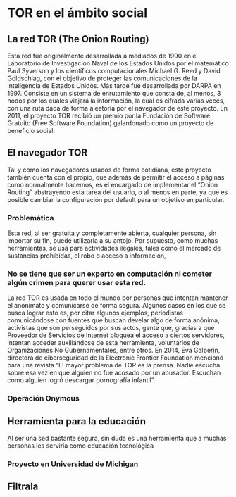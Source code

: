 TOR en el ámbito social
=======================

La red TOR (The Onion Routing)
------------------------------
Esta red fue originalmente desarrollada a mediados de 1990 en el Laboratorio de Investigación Naval de los Estados Unidos por el matemático Paul Syverson y los científicos computacionales Michael G. Reed y David Goldschlag, con el objetivo de proteger las comunicaciones de la inteligencia de Estados Unidos.
Más tarde fue desarrollada por  DARPA en 1997.
Consiste en un sistema de enrutamiento que consta de, al menos, 3 nodos por los cuales viajará la información, la cual es cifrada varias veces, con una ruta dada de forma aleatoria por el navegador de este proyecto.
En 2011, el proyecto TOR recibió un premio por la Fundación de Software Gratuito (Free Software Foundation) galardonado como un proyecto de beneficio social.

El navegador TOR
----------------
Tal y como los navegadores usados de forma cotidiana, este proyecto también cuenta con el propio, que además de permitir el acceso a páginas como normalmente hacemos, es el encargado de implementar el “Onion Routing” abstrayendo esta tarea del usuario, o al menos en parte, ya que es posible cambiar la configuración por default para un objetivo en particular.

### Problemática
Esta red, al ser gratuita y completamente abierta, cualquier persona, sin importar su fin, puede utilizarla a su antojo.
Por supuesto, como muchas herramientas, se usa para actividades ilegales, tales como el mercado de sustancias prohibidas, el robo o acceso a información,

### No se tiene que ser un experto en computación ni cometer algún crimen para querer usar esta red.
La red TOR es usada en todo el mundo por personas que intentan mantener el anonimato y comunicarse de forma segura.
Algunos casos en los que se busca lograr esto es, por citar algunos ejemplos, periodistas comunicándose con fuentes que buscan develar algo de forma anónima, activistas que son perseguidos por sus actos, gente que, gracias a que Proveedor de Servicios de Internet bloquea el acceso a ciertos servidores, intentan acceder auxiliándose de esta herramienta, voluntarios de Organizaciones No Gubernamentales, entre otros.
En 2014, Eva Galperin, directora de ciberseguridad de la Electronic Frontier Foundation mencionó para una revista “El mayor problema de TOR es la prensa. Nadie escucha sobre esa vez en que alguien no fue acosado por un abusador. Escuchan como alguien logró descargar pornografía infantil”.

### Operación Onymous

Herramienta para la educación
------------------------------
Al ser una sed bastante segura, sin duda es una herramienta que a muchas personas les serviría como educación tecnológica 

### Proyecto en Universidad de Michigan



Filtrala
--------
